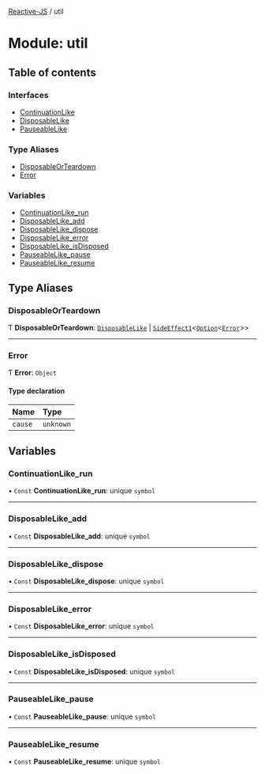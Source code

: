 [Reactive-JS](../README.md) / util

# Module: util

## Table of contents

### Interfaces

- [ContinuationLike](../interfaces/util.ContinuationLike.md)
- [DisposableLike](../interfaces/util.DisposableLike.md)
- [PauseableLike](../interfaces/util.PauseableLike.md)

### Type Aliases

- [DisposableOrTeardown](util.md#disposableorteardown)
- [Error](util.md#error)

### Variables

- [ContinuationLike\_run](util.md#continuationlike_run)
- [DisposableLike\_add](util.md#disposablelike_add)
- [DisposableLike\_dispose](util.md#disposablelike_dispose)
- [DisposableLike\_error](util.md#disposablelike_error)
- [DisposableLike\_isDisposed](util.md#disposablelike_isdisposed)
- [PauseableLike\_pause](util.md#pauseablelike_pause)
- [PauseableLike\_resume](util.md#pauseablelike_resume)

## Type Aliases

### DisposableOrTeardown

Ƭ **DisposableOrTeardown**: [`DisposableLike`](../interfaces/util.DisposableLike.md) \| [`SideEffect1`](functions.md#sideeffect1)<[`Option`](functions.md#option)<[`Error`](util.md#error)\>\>

___

### Error

Ƭ **Error**: `Object`

#### Type declaration

| Name | Type |
| :------ | :------ |
| `cause` | `unknown` |

## Variables

### ContinuationLike\_run

• `Const` **ContinuationLike\_run**: unique `symbol`

___

### DisposableLike\_add

• `Const` **DisposableLike\_add**: unique `symbol`

___

### DisposableLike\_dispose

• `Const` **DisposableLike\_dispose**: unique `symbol`

___

### DisposableLike\_error

• `Const` **DisposableLike\_error**: unique `symbol`

___

### DisposableLike\_isDisposed

• `Const` **DisposableLike\_isDisposed**: unique `symbol`

___

### PauseableLike\_pause

• `Const` **PauseableLike\_pause**: unique `symbol`

___

### PauseableLike\_resume

• `Const` **PauseableLike\_resume**: unique `symbol`
